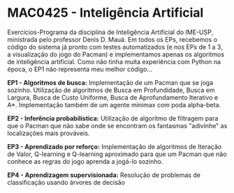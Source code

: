 # MAC0425 - Inteligência Artificial
Exercícios-Programa da disciplina de Inteligência Artificial do IME-USP, ministrada pelo professor Denis D. Mauá. 
Em todos os EPs, recebemos o código do sistema já pronto com testes automatizados (e nos EPs de 1 a 3, a visualização do jogo do Pacman) e implementamos apenas os algoritmos de inteligência artificial. Como não tinha muita experiência com Python na época, o EP1 não representa meu melhor código...

**EP1 - Algoritmos de busca:** Implementação de um Pacman que se joga sozinho. Utilização de algoritmos de Busca em Profundidade, Busca em Largura, Busca de Custo Uniforme, Busca de Aprofundamento Iterativo e A*. Implementação também de um agente minimax com poda alpha-beta.

**EP2 - Inferência probabilística:** Utilização de algoritmo de filtragem para que o Pacman que não sabe onde se encontram os fantasmas "adivinhe" as localizações mais prováveis.

**EP3 - Aprendizado por reforço:** Implementação de algoritmos de Iteração de Valor, Q-learning e Q-learning aproximado para que um Pacman que não conhece as regras do jogo aprenda a jogá-lo sozinho.

**EP4 - Aprendizagem supervisionada:** Resolução de problemas de classificação usando árvores de decisão
